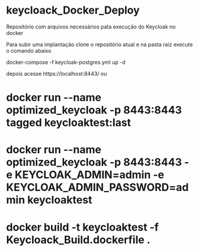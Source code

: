 # keycloack_Docker_Deploy

Repositório com arquivos necessários pata execução do Keycloak no docker

Para subir uma implantação clone o repositório atual e na pasta raiz execute o comando abaixo

docker-compose -f keycloak-postgres.yml up -d

depois acesse https://localhost:8443/ ou

# docker run --name optimized_keycloak -p 8443:8443 tagged keycloaktest:last

# docker run --name optimized_keycloak -p 8443:8443 -e KEYCLOAK_ADMIN=admin -e KEYCLOAK_ADMIN_PASSWORD=admin keycloaktest

# docker build -t keycloaktest -f Keycloack_Build.dockerfile .
